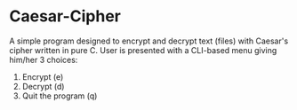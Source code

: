 # Caesar-Cipher

A simple program designed to encrypt and decrypt text (files) with Caesar's cipher written in pure C. User is presented with a CLI-based menu giving him/her 3 choices:

1. Encrypt (e)
2. Decrypt (d)
3. Quit the program (q)
